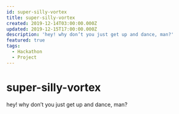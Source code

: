 ```yaml
---
id: super-silly-vortex
title: super-silly-vortex
created: 2019-12-14T03:00:00.000Z
updated: 2019-12-15T17:00:00.000Z
description: 'hey! why don’t you just get up and dance, man?'
featured: true
tags:
  - Hackathon
  - Project
---
```


# super-silly-vortex

hey! why don’t you just get up and dance, man?
